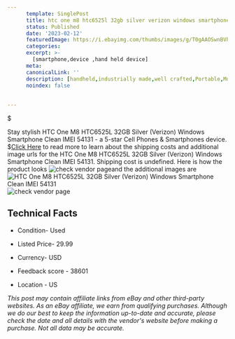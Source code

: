 ```yaml
---
      template: SinglePost
      title: htc one m8 htc6525l 32gb silver verizon windows smartphone clean imei 54131
      status: Published
      date: '2023-02-12'
      featuredImage: https://i.ebayimg.com/thumbs/images/g/T0gAAOSwnBVhX1HQ/s-l225.jpg
      categories: 
      excerpt: >-
        [smartphone,device ,hand held device]
      meta:
      canonicalLink: ''
      description: [handheld,industrially made,well crafted,Portable,Mobile,Compact,Convenient,Lightweight,Maneuverable,Man-portable,Miniature,Carriable,Hand-held,Light,Holdable,Transportable,Mobile device,Pocket-sized,On-the-go,Wireless,Cordless,Compact size,Convenient size, smartphone,device ,hand held device]
      noindex: false
      
        
---
```

$

Stay stylish HTC One M8 HTC6525L 32GB Silver (Verizon) Windows Smartphone Clean IMEI 54131 - a 5-star Cell Phones & Smartphones device.
$[Click Here](https://www.ebay.com/itm/134081281798?hash=item1f37ddff06%3Ag%3AT0gAAOSwnBVhX1HQ&mkevt=1&mkcid=1&mkrid=711-53200-19255-0&campid=%253CePNCampaignId%253E&customid=%253CreferenceId%253E&toolid=10049) to read more to learn about the shipping costs and additional image urls for the HTC One M8 HTC6525L 32GB Silver (Verizon) Windows Smartphone Clean IMEI 54131. Shipping cost is undefined. Here is how the product looks ![check vendor page](https://i.ebayimg.com/thumbs/images/g/T0gAAOSwnBVhX1HQ/s-l225.jpg)and the additional images are![HTC One M8 HTC6525L 32GB Silver (Verizon) Windows Smartphone Clean IMEI 54131](https://i.ebayimg.com/images/g/T0gAAOSwnBVhX1HQ/s-l1600.jpg)![check vendor page](https://origin-galleryplus.ebayimg.com/ws/web/134081281798_2_0_1/225x225.jpg,https://origin-galleryplus.ebayimg.com/ws/web/134081281798_3_0_1/225x225.jpg,https://origin-galleryplus.ebayimg.com/ws/web/134081281798_4_0_1/225x225.jpg,https://origin-galleryplus.ebayimg.com/ws/web/134081281798_5_0_1/225x225.jpg,https://origin-galleryplus.ebayimg.com/ws/web/134081281798_6_0_1/225x225.jpg,https://origin-galleryplus.ebayimg.com/ws/web/134081281798_7_0_1/225x225.jpg)



 ## Technical Facts 



     
      

 - Condition- Used 


      

 - Listed Price- 29.99 


      

 - Currency- USD 


      

 - Feedback score - 38601 


      

 - Location - US 


      
      

 *_This post may contain affiliate links from eBay and other third-party websites. As an eBay affiliate, we earn from qualifying purchases. Although we do our best to keep the information up-to-date and accurate, please check the date and all details with the vendor's website before making a purchase. Not all data may be accurate._*






